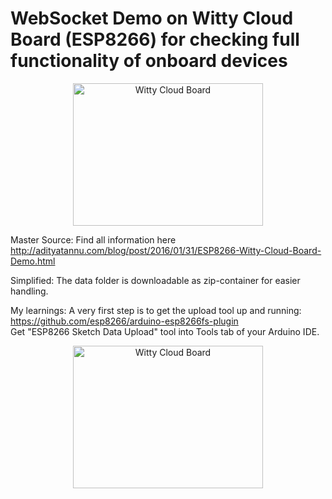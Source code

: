 WebSocket Demo on Witty Cloud Board (ESP8266) for checking full functionality of onboard devices
================================================================================================

<p align="center">
<img src="https://cloud.githubusercontent.com/assets/744810/12700003/5ac3cf0a-c786-11e5-93c3-5b146e50b894.jpg" alt="Witty Cloud Board" style="width:304px;height:228px;">
</p>

Master Source: Find all information here http://adityatannu.com/blog/post/2016/01/31/ESP8266-Witty-Cloud-Board-Demo.html

Simplified: The data folder is downloadable as zip-container for easier handling.

My learnings: A very first step is to get the upload tool up and running:
https://github.com/esp8266/arduino-esp8266fs-plugin  
Get "ESP8266 Sketch Data Upload" tool into Tools tab of your Arduino IDE.

<p align="center">
<img src="https://cloud.githubusercontent.com/assets/744810/12700003/5ac3cf0a-c786-11e5-93c3-5b146e50b894.jpg" alt="Witty Cloud Board" style="width:304px;height:228px;">
</p>
